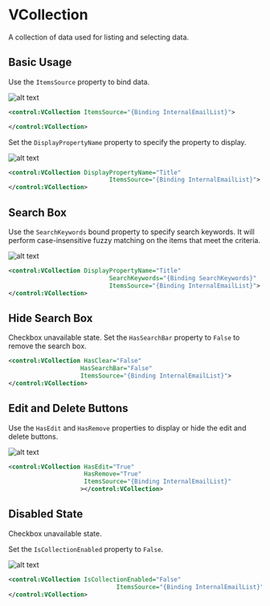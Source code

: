 # VCollection

A collection of data used for listing and selecting data.

## Basic Usage

Use the `ItemsSource` property to bind data.

![alt text](assets/image-86.png)

```xml
<control:VCollection ItemsSource="{Binding InternalEmailList}">

</control:VCollection>
```

Set the `DisplayPropertyName` property to specify the property to display.

![alt text](assets/recording-25.gif)

```xml
<control:VCollection DisplayPropertyName="Title"
                            ItemsSource="{Binding InternalEmailList}">
</control:VCollection>
```

## Search Box

Use the `SearchKeywords` bound property to specify search keywords. It will perform case-insensitive fuzzy matching on the items that meet the criteria.

![alt text](assets/recording-24.gif)

```xml
<control:VCollection DisplayPropertyName="Title"
                            SearchKeywords="{Binding SearchKeywords}"
                            ItemsSource="{Binding InternalEmailList}">
</control:VCollection>
```

## Hide Search Box

Checkbox unavailable state. Set the `HasSearchBar` property to `False` to remove the search box.

```xml
<control:VCollection HasClear="False"
                    HasSearchBar="False"
                    ItemsSource="{Binding InternalEmailList}">
</control:VCollection>
```

## Edit and Delete Buttons

Use the `HasEdit` and `HasRemove` properties to display or hide the edit and delete buttons.

![alt text](assets/image-87.png)

```xml
<control:VCollection HasEdit="True"
                     HasRemove="True"
                     ItemsSource="{Binding InternalEmailList}"
                    ></control:VCollection>
```

## Disabled State

Checkbox unavailable state.

Set the `IsCollectionEnabled` property to `False`.

![alt text](assets/image-85.png)

```xml
<control:VCollection IsCollectionEnabled="False"
                              ItemsSource="{Binding InternalEmailList}">
</control:VCollection>
